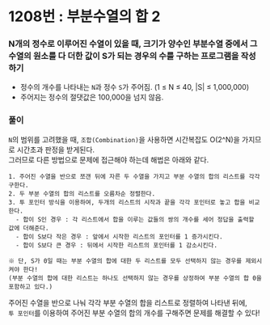 # 1208번 : 부분수열의 합 2
### N개의 정수로 이루어진 수열이 있을 때, 크기가 양수인 부분수열 중에서 그 수열의 원소를 다 더한 값이 S가 되는 경우의 수를 구하는 프로그램을 작성하기
- 정수의 개수를 나타내는 `N`과 정수 `S`가 주어짐. (1 ≤ N ≤ 40, |S| ≤ 1,000,000)
- 주어지는 정수의 절댓값은 100,000을 넘지 않음.
### 풀이
`N`의 범위를 고려했을 때, `조합(Combination)`을 사용하면 시간복잡도 O(2^N)을 가지므로 시간초과 판정을 받게된다.   
그러므로 다른 방법으로 문제에 접근해야 하는데 해법은 아래와 같다.  
```
1. 주어진 수열을 반으로 쪼갠 뒤에 자른 두 수열을 가지고 부분 수열의 합의 리스트를 각각 구한다.
2. 두 부분 수열의 합의 리스트를 오름차순 정렬한다.
3. 투 포인터 방식을 이용하여, 두개의 리스트의 시작과 끝을 각각 포인터로 놓고 합을 비교한다.
  - 합이 S인 경우 : 각 리스트에서 합을 이루는 값들의 쌍의 개수를 세어 정답을 출력할 값에 더해준다.
  - 합이 S보다 작은 경우 : 앞에서 시작한 리스트의 포인터를 1 증가시킨다.
  - 합이 S보다 큰 경우 : 뒤에서 시작한 리스트의 포인터를 1 감소시킨다.

※ 단, S가 0일 때는 부분 수열의 합에 대한 두 리스트를 모두 선택하지 않는 경우를 제외시켜야 한다! 
(부분 수열의 합에 대한 리스트는 하나도 선택하지 않는 경우를 상정하여 부분 수열의 합 0을 포함하고 있다.)
```
주어진 수열을 반으로 나눠 각각 부분 수열의 합을 리스트로 정렬하여 나타낸 뒤에,  
`투 포인터`를 이용하여 주어진 부분 수열의 합의 개수를 구해주면 문제를 해결할 수 있다!